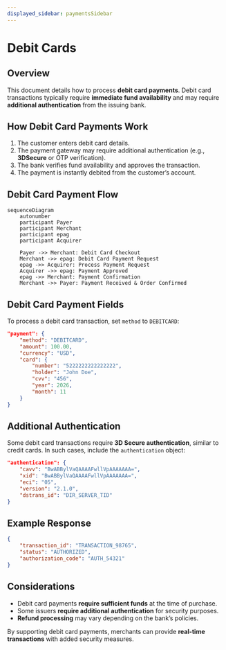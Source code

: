 ```yaml
---
displayed_sidebar: paymentsSidebar
---
```


# Debit Cards

## Overview

This document details how to process **debit card payments**. Debit card transactions typically require **immediate fund availability** and may require **additional authentication** from the issuing bank.

## How Debit Card Payments Work

1. The customer enters debit card details.
2. The payment gateway may require additional authentication (e.g., **3DSecure** or OTP verification).
3. The bank verifies fund availability and approves the transaction.
4. The payment is instantly debited from the customer’s account.

## Debit Card Payment Flow

```mermaid
sequenceDiagram
    autonumber
    participant Payer
    participant Merchant
    participant epag
    participant Acquirer

    Payer ->> Merchant: Debit Card Checkout
    Merchant ->> epag: Debit Card Payment Request
    epag ->> Acquirer: Process Payment Request
    Acquirer ->> epag: Payment Approved
    epag ->> Merchant: Payment Confirmation
    Merchant ->> Payer: Payment Received & Order Confirmed
```

## Debit Card Payment Fields

To process a debit card transaction, set `method` to `DEBITCARD`:

```json
"payment": {
    "method": "DEBITCARD",
    "amount": 100.00,
    "currency": "USD",
    "card": {
        "number": "5222222222222222",
        "holder": "John Doe",
        "cvv": "456",
        "year": 2026,
        "month": 11
    }
}
```

## Additional Authentication

Some debit card transactions require **3D Secure authentication**, similar to credit cards. In such cases, include the `authentication` object:

```json
"authentication": {
    "cavv": "BwABBylVaQAAAAFwllVpAAAAAAA=",
    "xid": "BwABBylVaQAAAAFwllVpAAAAAAA=",
    "eci": "05",
    "version": "2.1.0",
    "dstrans_id": "DIR_SERVER_TID"
}
```

## Example Response

```json
{
    "transaction_id": "TRANSACTION_98765",
    "status": "AUTHORIZED",
    "authorization_code": "AUTH_54321"
}
```

## Considerations

- Debit card payments **require sufficient funds** at the time of purchase.
- Some issuers **require additional authentication** for security purposes.
- **Refund processing** may vary depending on the bank’s policies.

By supporting debit card payments, merchants can provide **real-time transactions** with added security measures.

